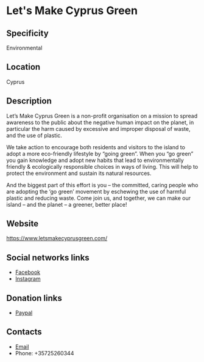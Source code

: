 # Let's Make Cyprus Green

## Specificity
Environmental

## Location
Cyprus

## Description
Let’s Make Cyprus Green is a non-profit organisation on a mission to spread awareness to the public about the negative human impact on the planet, in particular the harm caused by excessive and improper disposal of waste, and the use of plastic.

We take action to encourage both residents and visitors to the island to adopt a more eco-friendly lifestyle by “going green”. When you “go green” you gain knowledge and adopt new habits that lead to environmentally friendly & ecologically responsible choices in ways of living. This will help to protect the environment and sustain its natural resources. 

And the biggest part of this effort is you – the committed, caring people who are adopting the ‘go green’ movement by eschewing the use of harmful plastic and reducing waste. Come join us, and together, we can make our island – and the planet – a greener, better place!

## Website
https://www.letsmakecyprusgreen.com/

## Social networks links
- [Facebook](https://www.facebook.com/letsmakecyprusgreen/)
- [Instagram](https://www.instagram.com/letsmakecyprusgreen/)

## Donation links
- [Paypal](https://www.letsmakecyprusgreen.com/donate/)

## Contacts
- [Email](mailto:letsmakecyprusgreen@gmail.com)
- Phone: +35725260344
